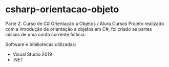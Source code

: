 # csharp-orientacao-objeto
Parte 2: Curso de C# Orientação a Objetos / Alura Cursos
Projeto realizado com a introdução de orientação a objetos em C#, foi criado as partes iniciais de uma conta corrente fictícia.

Software e bibiliotecas utilizadas:
- Visual Studio 2019
- .NET
